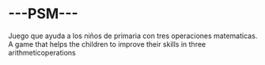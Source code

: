 # ---PSM---
Juego que ayuda a los niños de primaria con tres operaciones matematicas. A game that helps the children to improve their skills in three arithmeticoperations
